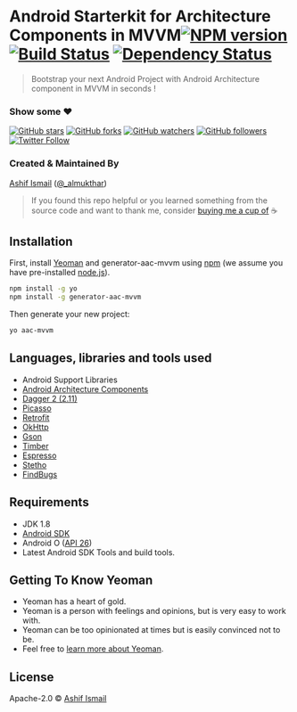 # Android Starterkit for Architecture Components in MVVM[![NPM version][npm-image]][npm-url] [![Build Status][travis-image]][travis-url] [![Dependency Status][daviddm-image]][daviddm-url]

> Bootstrap your next Android Project with Android Architecture component in MVVM in seconds !

### Show some :heart:
[![GitHub stars](https://img.shields.io/github/stars/SheikhZayed/generator-aac-mvvm.svg?style=social&label=Star)](https://github.com/SheikhZayed/generator-aac-mvvm) [![GitHub forks](https://img.shields.io/github/forks/SheikhZayed/generator-aac-mvvm.svg?style=social&label=Fork)](https://github.com/SheikhZayed/generator-aac-mvvm/fork) [![GitHub watchers](https://img.shields.io/github/watchers/SheikhZayed/generator-aac-mvvm.svg?style=social&label=Watch)](https://github.com/SheikhZayed/generator-aac-mvvm) [![GitHub followers](https://img.shields.io/github/followers/SheikhZayed.svg?style=social&label=Follow)](https://github.com/SheikhZayed/generator-aac-mvvm)
[![Twitter Follow](https://img.shields.io/twitter/follow/_almukthar.svg?style=social)](https://twitter.com/_almukthar)

### Created & Maintained By
[Ashif Ismail](https://github.com/SheikhZayed) ([@_almukthar](https://www.twitter.com/_almukthar))

> If you found this repo helpful or you learned something from the source code and want to thank me, consider [buying me a cup of](https://www.paypal.me/SheikhZayed) :coffee:


## Installation

First, install [Yeoman](http://yeoman.io) and generator-aac-mvvm using [npm](https://www.npmjs.com/) (we assume you have pre-installed [node.js](https://nodejs.org/)).

```bash
npm install -g yo
npm install -g generator-aac-mvvm
```

Then generate your new project:

```bash
yo aac-mvvm
```

## Languages, libraries and tools used

* Android Support Libraries
* [Android Architecture Components](https://developer.android.com/topic/libraries/architecture/index.html)
* [Dagger 2 (2.11)](https://github.com/google/dagger)
* [Picasso](http://square.github.io/picasso/)
* [Retrofit](http://square.github.io/retrofit/)
* [OkHttp](http://square.github.io/okhttp/)
* [Gson](https://github.com/google/gson)
* [Timber](https://github.com/JakeWharton/timber)
* [Espresso](https://developer.android.com/training/testing/espresso/index.html)
* [Stetho](http://facebook.github.io/stetho/)
* [FindBugs](http://findbugs.sourceforge.net/)

## Requirements

* JDK 1.8
* [Android SDK](https://developer.android.com/studio/index.html)
* Android O ([API 26](https://developer.android.com/preview/api-overview.html))
* Latest Android SDK Tools and build tools.


## Getting To Know Yeoman

 * Yeoman has a heart of gold.
 * Yeoman is a person with feelings and opinions, but is very easy to work with.
 * Yeoman can be too opinionated at times but is easily convinced not to be.
 * Feel free to [learn more about Yeoman](http://yeoman.io/).

## License

Apache-2.0 © [Ashif Ismail](http://github.com/SheikhZayed)


[npm-image]: https://badge.fury.io/js/generator-aac-mvvm.svg
[npm-url]: https://npmjs.org/package/generator-aac-mvvm
[travis-image]: https://travis-ci.org/SheikhZayed/generator-aac-mvvm.svg?branch=master
[travis-url]: https://travis-ci.org/SheikhZayed/generator-aac-mvvm
[daviddm-image]: https://david-dm.org/SheikhZayed/generator-aac-mvvm.svg?theme=shields.io
[daviddm-url]: https://david-dm.org/SheikhZayed/generator-aac-mvvm
